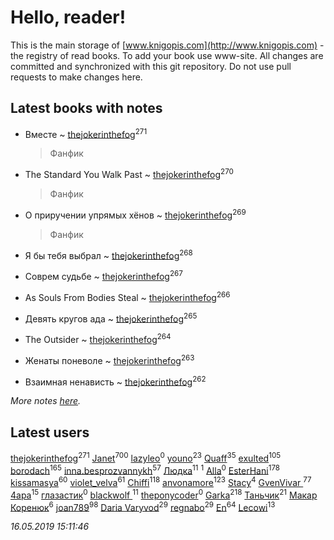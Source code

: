 # Hello, reader!
This is the main storage of [www.knigopis.com](http://www.knigopis.com) - the registry of read books.
To add your book use www-site. All changes are committed and synchronized with this git repository.
Do not use pull requests to make changes here.


## Latest books with notes
* Вместе ~ [thejokerinthefog](users/317/317244423-vkontakte)<sup>271</sup>
    > Фанфик

* The Standard You Walk Past ~ [thejokerinthefog](users/317/317244423-vkontakte)<sup>270</sup>
    > Фанфик

* О приручении упрямых хёнов ~ [thejokerinthefog](users/317/317244423-vkontakte)<sup>269</sup>
    > Фанфик

* Я бы тебя выбрал ~ [thejokerinthefog](users/317/317244423-vkontakte)<sup>268</sup>

* Соврем судьбе ~ [thejokerinthefog](users/317/317244423-vkontakte)<sup>267</sup>

* As Souls From Bodies Steal ~ [thejokerinthefog](users/317/317244423-vkontakte)<sup>266</sup>

* Девять кругов ада ~ [thejokerinthefog](users/317/317244423-vkontakte)<sup>265</sup>

* The Outsider ~ [thejokerinthefog](users/317/317244423-vkontakte)<sup>264</sup>

* Женаты поневоле ~ [thejokerinthefog](users/317/317244423-vkontakte)<sup>263</sup>

* Взаимная ненависть ~ [thejokerinthefog](users/317/317244423-vkontakte)<sup>262</sup>


_More notes [here](latest_books_with_notes.md)._


## Latest users
[thejokerinthefog](users/317/317244423-vkontakte)<sup>271</sup> 
[Janet](users/108/108113656204404967440-google)<sup>700</sup> 
[lazyleo](users/116/116845519572391639637-google)<sup>0</sup> 
[youno](users/302/302928912-vkontakte)<sup>23</sup> 
[Quaff](users/122/12267158-vkontakte)<sup>35</sup> 
[exulted](users/100/100599204551896265722-google)<sup>105</sup> 
[borodach](users/157/15706320-vkontakte)<sup>165</sup> 
[inna.besprozvannykh](users/733/73323849-yandex)<sup>57</sup> 
[Людка](users/111/111038749-vkontakte)<sup>11</sup> 
[](users/114/114792281744850455512-google)<sup>1</sup> 
[Alla](users/103/103352250712959229257-google)<sup>0</sup> 
[EsterHani](users/305/30558181-vkontakte)<sup>178</sup> 
[kissamasya](users/684/68439978-vkontakte)<sup>60</sup> 
[violet_velva](users/116/116961712580551399099-google)<sup>61</sup> 
[Chiffi](users/105/105831994080785626680-google)<sup>118</sup> 
[anvonamore](users/595/5957175-vkontakte)<sup>123</sup> 
[Stacy](users/309/30902475-vkontakte)<sup>4</sup> 
[GvenVivar ](users/158/158266434925901-facebook)<sup>77</sup> 
[4apa](users/117/117392596378069249667-google)<sup>15</sup> 
[глазастик](users/115/115257673890455357280-google)<sup>0</sup> 
[blackwolf ](users/236/236639644-vkontakte)<sup>11</sup> 
[theponycoder](users/195/195144442-vkontakte)<sup>0</sup> 
[Garka](users/115/115753719718250012620-google)<sup>218</sup> 
[Таньчик](users/209/2096581563762610-facebook)<sup>21</sup> 
[Макар Коренюк](users/126/126368737-vkontakte)<sup>6</sup> 
[joan789](users/240/2401650-vkontakte)<sup>98</sup> 
[Daria Varyvod](users/829/829893410524253-facebook)<sup>29</sup> 
[regnabo](users/870/870059322-yandex)<sup>29</sup> 
[En](users/333/333646551-vkontakte)<sup>64</sup> 
[Lecowi](users/521/521873425-vkontakte)<sup>13</sup> 


_16.05.2019 15:11:46_
